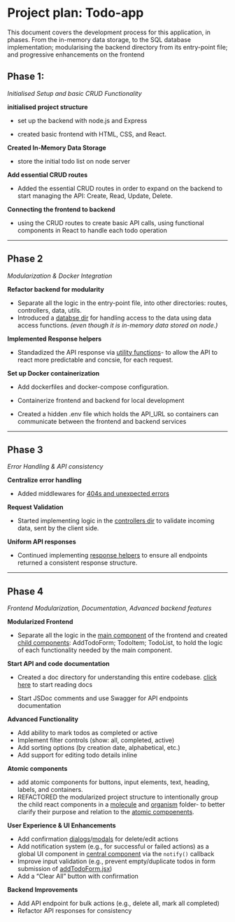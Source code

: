 # Project plan: Todo-app

This document covers the development process for this application, in phases. From the in-memory data storage, to the SQL database implementation; modularising the backend directory from its entry-point file; and progressive enhancements on the frontend 



## Phase 1: 
_Initialised Setup and basic CRUD Functionality_

**initialised project structure**
- set up the backend with node.js and Express

- created basic frontend with HTML, CSS, and React.

**Created In-Memory Data Storage**
- store the initial todo list on node server

**Add essential CRUD routes**
- Added the essential CRUD routes in order to expand on the backend to start managing the API: Create, Read, Update, Delete. 

**Connecting the frontend to backend**
- using the CRUD routes to create basic API calls, using functional components in React to handle each todo operation

---

## Phase 2
_Modularization & Docker Integration_

**Refactor backend for modularity**
- Separate all the logic in the entry-point file, into other directories: routes, controllers, data, utils.
- Introduced a [databse dir](../backend/src/data/todoStore.js) for handling access to the data using data access functions. _(even though it is  in-memory data stored on node.)_

**Implemented Response helpers**

- Standadized the API response via [utility functions](../backend/src/utils/responseHelpers.js)- to allow the API to react more predictable and concsie, for each request.

**Set up Docker containerization**

- Add dockerfiles and docker-compose configuration.

- Containerize frontend and backend for local development 

- Created a hidden .env file which holds the API_URL so containers can communicate between the frontend and backend services   

---

## Phase 3 
_Error Handling & API consistency_

**Centralize error handling**
- Added middlewares for [404s and unexpected errors](../backend/src/index.js) 

**Request Validation**
- Started implementing logic in the [controllers dir](../backend/src/controllers/todosController.js) to validate incoming data, sent by the client side.

**Uniform API responses**
- Continued implementing [response helpers](../backend/src/utils/responseHelpers.js) to ensure all endpoints returned a consistent response structure.  

---

## Phase 4 
_Frontend Modularization, Documentation, Advanced backend features_

**Modularized Frontend**
- Separate all the logic in the [main component](../frontend/src/App.jsx) of the frontend and created [child components](../frontend/src/components): AddTodoForm; TodoItem; TodoList, to hold the logic of each functionality needed by the main component.


 **Start API and code documentation** 
 - Created a doc directory for understanding this entire codebase. [click here](../docs/README.md) to start reading docs 

- Start JSDoc comments and use Swagger for API endpoints documentation

**Advanced Functionality**
  - Add ability to mark todos as completed or active 
  - Implement filter controls (show: all, completed, active) 
  - Add sorting options (by creation date, alphabetical, etc.) 
  - Add support for editing todo details inline 

**Atomic components**
- add atomic components for buttons, input elements, text, heading, labels,
and containers. 
- REFACTORED the modularized project structure to intentionally group the child react components in a [molecule](../frontend/src/components/molecules/) and [organism](../frontend/src/components/organisms/) folder- to better clarify their purpose and relation to the [atomic compoenents](../frontend/src/components/atomic). 
<!-- - add Storybook- a UI style guide for your website for easy visualisation for other developers -->

**User Experience & UI Enhancements**
  - Add confirmation [dialogs](../frontend/src/components/atomic/notification.jsx)/[modals](../frontend/src/components/atomic/modal.jsx) for delete/edit actions  
  - Add notification system (e.g., for successful or failed actions) as a global UI component in [central component](../frontend/src/app.jsx) via the `notify()` callback
  - Improve input validation (e.g., prevent empty/duplicate todos in form submission of [addTodoForm.jsx](../frontend/src/components/molecules/addTodoForm.jsx)) 
  - Add a “Clear All” button with confirmation 
  

**Backend Improvements**
  -  Add API endpoint for bulk actions (e.g., delete all, mark all completed) 
  -  Refactor API responses for consistency 
  <!-- -  Implement basic rate limiting ?? -->


<!-- added unit testing  -->

<!-- this is the complete detailed objective list phase of  4:

5. Testing & Quality
 Write unit tests for frontend components (using Jest, React Testing Library)
 Write integration tests for API endpoints (using supertest, etc.)
 Add linting and code formatting (e.g., ESLint, Prettier)

 
IGNORE FOR NOW- doesn't increase API complexity
3. Frontend Features
 Add visual indicators (e.g., strikethrough for completed)
 Add responsive/mobile-friendly styling
 Add keyboard accessibility (tab/enter for actions)
 Add animations/transitions for adding/removing/editing todos
 -->


<!-- after creating user accounts and auth, allow users to re-order items in their custom lists  -->